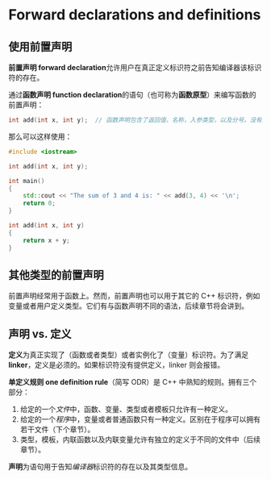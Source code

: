 # Forward declarations and definitions

## 使用前置声明

**前置声明 forward declaration**允许用户在真正定义标识符之前告知编译器该标识符的存在。

通过**函数声明 function declaration**的语句（也可称为**函数原型**）来编写函数的前置声明：

```cpp
int add(int x, int y);  // 函数声明包含了返回值，名称，入参类型，以及分号。没有函数体！
```

那么可以这样使用：

```cpp
#include <iostream>

int add(int x, int y);

int main()
{
    std::cout << "The sum of 3 and 4 is: " << add(3, 4) << '\n';
    return 0;
}

int add(int x, int y)
{
    return x + y;
}
```

## 其他类型的前置声明

前置声明经常用于函数上。然而，前置声明也可以用于其它的 C++ 标识符，例如变量或者用户定义类型。它们有与函数声明不同的语法，后续章节将会讲到。

## 声明 vs. 定义

**定义**为真正实现了（函数或者类型）或者实例化了（变量）标识符。为了满足**linker**，定义是必须的。如果标识符没有提供定义，linker 则会报错。

**单定义规则 one definition rule**（简写 ODR）是 C++ 中熟知的规则。拥有三个部分：

1. 给定的一个*文件*中，函数、变量、类型或者模板只允许有一种定义。
1. 给定的一个*程序*中，变量或者普通函数只有一种定义。区别在于程序可以拥有若干文件（下个章节）。
1. 类型，模板，内联函数以及内联变量允许有独立的定义于不同的文件中（后续章节）。

**声明**为语句用于告知*编译器*标识符的存在以及其类型信息。
